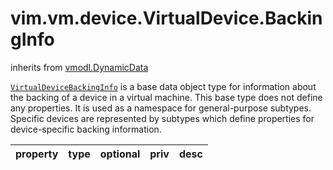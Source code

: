 vim.vm.device.VirtualDevice.BackingInfo
=======================================
inherits from [vmodl.DynamicData](docs/vmodl.DynamicData.md)


<code><a href="vim.vm.device.VirtualDevice.BackingInfo.md">VirtualDeviceBackingInfo</a></code> is a base data object type   for information about the backing of a device in a virtual machine.   This base type does not define any properties. It is used as a namespace   for general-purpose subtypes. Specific devices are represented by subtypes   which define properties for device-specific backing information.

| property | type | optional | priv | desc |
|:---------|:-----|:---------|:-----|:-----|


